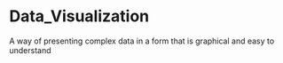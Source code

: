 # Data_Visualization
A way of presenting complex data in a form that is graphical and easy to understand
